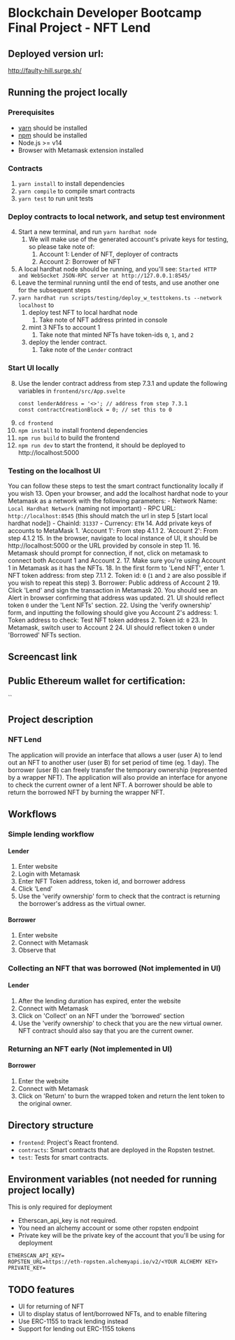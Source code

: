 # Blockchain Developer Bootcamp Final Project - NFT Lend
## Deployed version url:
http://faulty-hill.surge.sh/

## Running the project locally
### Prerequisites
* [yarn](https://classic.yarnpkg.com/lang/en/docs/install/) should be installed
* [npm](https://docs.npmjs.com/downloading-and-installing-node-js-and-npm) should be installed
* Node.js >= v14
* Browser with Metamask extension installed

### Contracts
1. `yarn install` to install dependencies
2. `yarn compile` to compile smart contracts
3. `yarn test` to run unit tests

### Deploy contracts to local network, and setup test environment
4. Start a new terminal, and run `yarn hardhat node`
   1. We will make use of the generated account's private keys for testing, so please take note of:
      1. Account 1: Lender of NFT, deployer of contracts
      2. Account 2: Borrower of NFT
5. A local hardhat node should be running, and you'll see: `Started HTTP and WebSocket JSON-RPC server at http://127.0.0.1:8545/`
6. Leave the terminal running until the end of tests, and use another one for the subsequent steps
7. `yarn hardhat run scripts/testing/deploy_w_testtokens.ts --network localhost` to 
   1. deploy test NFT to local hardhat node
      1. Take note of NFT address printed in console
   2. mint 3 NFTs to account 1
      1. Take note that minted NFTs have token-ids `0`, `1`, and `2`
   3. deploy the lender contract.
      1. Take note of the `Lender` contract

### Start UI locally
8. Use the lender contract address from step 7.3.1 and update the following variables in `frontend/src/App.svelte`
   ```
   const lenderAddress = '<>'; // address from step 7.3.1
   const contractCreationBlock = 0; // set this to 0
   ```
9. `cd frontend`
10. `npm install` to install frontend dependencies
11. `npm run build` to build the frontend
12. `npm run dev` to start the frontend, it should be deployed to http://localhost:5000

### Testing on the localhost UI
You can follow these steps to test the smart contract functionality locally if you wish
13. Open your browser, and add the localhost hardhat node to your Metamask as a network with the following parameters:
    - Network Name: `Local Hardhat Network` (naming not important)
    - RPC URL: `http://localhost:8545` (this should match the url in step 5 [start local hardhat node])
    - ChainId: `31337`
    - Currency: `ETH`
14. Add private keys of accounts to MetaMask
    1. 'Account 1': From step 4.1.1
    2. 'Account 2': From step 4.1.2
15. In the browser, navigate to local instance of UI, it should be http://localhost:5000 or the URL provided by console in step 11.
16. Metamask should prompt for connection, if not, click on metamask to connect both Account 1 and Account 2.
17. Make sure you're using Account 1 in Metamask as it has the NFTs.
18. In the first form to 'Lend NFT', enter
    1. NFT token address: from step 7.1.1
    2. Token id: `0` (`1` and `2` are also possible if you wish to repeat this step)
    3. Borrower: Public address of Account 2
19. Click 'Lend' and sign the transaction in Metamask
20. You should see an Alert in browser confirming that address was updated.
21. UI should reflect token `0` under the 'Lent NFTs' section.
22. Using the 'verify ownership' form, and inputting the following should give you Account 2's address:
    1. Token address to check: Test NFT token address
    2. Token id: `0`
23. In Metamask, switch user to Account 2
24. UI should reflect token `0` under 'Borrowed' NFTs section.

## Screencast link



## Public Ethereum wallet for certification:

``

## Project description

### NFT Lend
The application will provide an interface that allows a user (user A) to lend out an NFT to another user (user B) for set period of time (eg. 1 day). The borrower (user B) can freely transfer the temporary ownership (represented by a wrapper NFT).
The application will also provide an interface for anyone to check the current owner of a lent NFT.
A borrower should be able to return the borrowed NFT by burning the wrapper NFT.

## Workflows
### Simple lending workflow
#### Lender
1. Enter website
2. Login with Metamask
3. Enter NFT Token address, token id, and borrower address
4. Click 'Lend'
5. Use the 'verify ownership' form to check that the contract is returning the borrower's address as the virtual owner.

#### Borrower
1. Enter website
2. Connect with Metamask
3. Observe that 

### Collecting an NFT that was borrowed (Not implemented in UI)
#### Lender
1. After the lending duration has expired, enter the website
2. Connect with Metamask
3. Click on 'Collect' on an NFT under the 'borrowed' section
4. Use the 'verify ownership' to check that you are the new virtual owner. NFT contract should also say that you are the current owner.

### Returning an NFT early (Not implemented in UI)
#### Borrower
1. Enter the website
2. Connect with Metamask
3. Click on 'Return' to burn the wrapped token and return the lent token to the original owner.

## Directory structure

- `frontend`: Project's React frontend.
- `contracts`: Smart contracts that are deployed in the Ropsten testnet.
- `test`: Tests for smart contracts.

## Environment variables (not needed for running project locally)
This is only required for deployment
* Etherscan_api_key is not required.
* You need an alchemy account or some other ropsten endpoint
* Private key will be the private key of the account that you'll be using for deployment
```
ETHERSCAN_API_KEY=
ROPSTEN_URL=https://eth-ropsten.alchemyapi.io/v2/<YOUR ALCHEMY KEY>
PRIVATE_KEY=
```

## TODO features
- UI for returning of NFT
- UI to display status of lent/borrowed NFTs, and to enable filtering
- Use ERC-1155 to track lending instead
- Support for lending out ERC-1155 tokens

